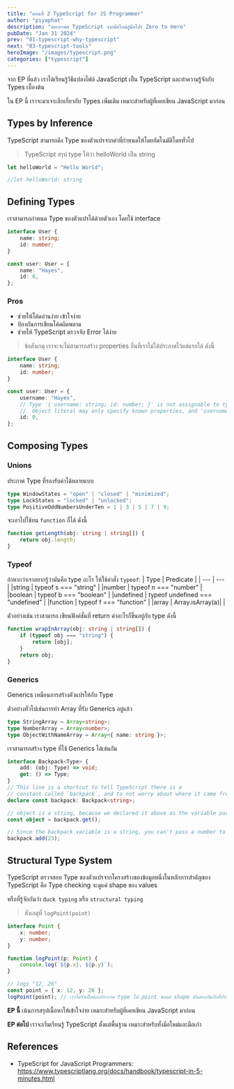 ```yaml
---
title: "ตอนที่ 2 TypeScript for JS Programmer"
author: "piyaphat"
description: "มหากาพย์ TypeScript จากมือใหม่สู่มือโปร Zero to Hero"
pubDate: "Jan 31 2024"
prev: "01-typescript-why-typescript"
next: "03-typescript-tools"
heroImage: "/images/typescript.png"
categories: ["typescript"]
---
```


จาก EP ที่แล้ว เราได้เรียนรู้วิธีแปลงไฟล์ JavaScript เป็น TypeScript และทำความรู้จักกับ Types เบื้องต้น

ใน EP นี้ เราจะมาเจาะลึกเกี่ยวกับ Types เพิ่มเติม เหมาะสำหรับผู้ที่เคยเขียน JavaScript มาก่อน

## Types by Inference

TypeScript สามารถดึง Type ของตัวแปรจากค่าที่กำหนดให้โดยอัตโนมัติโดยทั่วไป

> TypeScript สรุป type ให้ว่า helloWorld เป็น string

```js
let helloWorld = "Hello World";

//let helloWorld: string
```

## Defining Types

เราสามารถกำหนด Type ของตัวแปรได้ด้วยตัวเอง โดยใช้ interface

```ts
interface User {
    name: string;
    id: number;
}

const user: User = {
    name: "Hayes",
    id: 0,
};
```

### Pros

-   ช่วยให้โค้ดอ่านง่าย เข้าใจง่าย
-   ป้องกันการเขียนโค้ดผิดพลาด
-   ช่วยให้ TypeScript ตรวจจับ Error ได้ง่าย

> ข้อสังเกตุ เราจะจะไม่สามารถสร้าง properties อื่นที่เราไม่ได้ประกาศไว้แต่แรกได้ ดังนี้

```ts
interface User {
    name: string;
    id: number;
}

const user: User = {
    username: "Hayes",
    // Type '{ username: string; id: number; }' is not assignable to type 'User'.
    //  Object literal may only specify known properties, and 'username' does not exist in type 'User'.
    id: 0,
};
```

## Composing Types

### Unions

ประกาศ Type ที่รองรับค่าได้หลายแบบ

```ts
type WindowStates = "open" | "closed" | "minimized";
type LockStates = "locked" | "unlocked";
type PositiveOddNumbersUnderTen = 1 | 3 | 5 | 7 | 9;
```

จะเอาไปใช้บน `function` ก็ได้ ดังนี้

```ts
function getLength(obj: string | string[]) {
    return obj.length;
}
```

### Typeof

ถ้าหากว่าเราอยากรู้ว่ามันคือ type อะไร ให้ใช้คำสั่ง `typeof`:
| Type | Predicate |
| --- | --- |
|string | typeof s === "string" |
|number | typeof n === "number" |
|boolean | typeof b === "boolean" |
|undefined | typeof undefined === "undefined" |
|function | typeof f === "function" |
|array | Array.isArray(a)| |

ตัวอย่างเช่น เราสามารถ เขียนฟังค์ชั่นที่ return ค่าอะไรก็ขึ้นอยู่กับ type ดังนี้

```ts
function wrapInArray(obj: string | string[]) {
    if (typeof obj === "string") {
        return [obj];
    }
    return obj;
}
```

### Generics

Generics เหมือนการสร้างตัวแปรให้กับ Type

ตัวอย่างทั่วไปเช่นการทำ Array ที่รับ Generics อยู่แล้ว

```ts
type StringArray = Array<string>;
type NumberArray = Array<number>;
type ObjectWithNameArray = Array<{ name: string }>;
```

เราสามารถสร้าง type ที่ใช้ Generics ได้เช่นกัน

```ts
interface Backpack<Type> {
    add: (obj: Type) => void;
    get: () => Type;
}
// This line is a shortcut to tell TypeScript there is a
// constant called `backpack`, and to not worry about where it came from.
declare const backpack: Backpack<string>;

// object is a string, because we declared it above as the variable part of Backpack.
const object = backpack.get();

// Since the backpack variable is a string, you can't pass a number to the add function.
backpack.add(23);
```

## Structural Type System

TypeScript ตรวจสอบ Type ของตัวแปรจากโครงสร้างของข้อมูลหนึ่งในหลักการสำคัญของ TypeScript คือ Type checking จะดูแค่ shape ของ values

หรือที่รู้จักกันว่า `duck typing` หรือ `structural typing`

> สังเกตุที่ `logPoint(point)`

```ts
interface Point {
    x: number;
    y: number;
}

function logPoint(p: Point) {
    console.log(`${p.x}, ${p.y}`);
}

// logs "12, 26"
const point = { x: 12, y: 26 };
logPoint(point); // เราไม่จำเป็บต้องประกาศ type ให้ point ขอแค่ shape มันตรงกันกับที่ประกาสไว้ก็พอ
```

**EP นี้** เน้นการสรุปเนื้อหาให้เข้าใจง่าย เหมาะสำหรับผู้ที่เคยเขียน JavaScript มาก่อน

**EP ต่อไป** เราจะเริ่มเรียนรู้ TypeScript ตั้งแต่พื้นฐาน เหมาะสำหรับทั้งมือใหม่และมือเก๋า

## References

-   TypeScript for JavaScript Programmers: https://www.typescriptlang.org/docs/handbook/typescript-in-5-minutes.html
